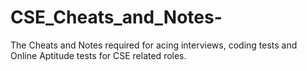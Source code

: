 # CSE_Cheats_and_Notes-
The Cheats and Notes required for acing interviews, coding tests and Online Aptitude tests for CSE related roles. 
